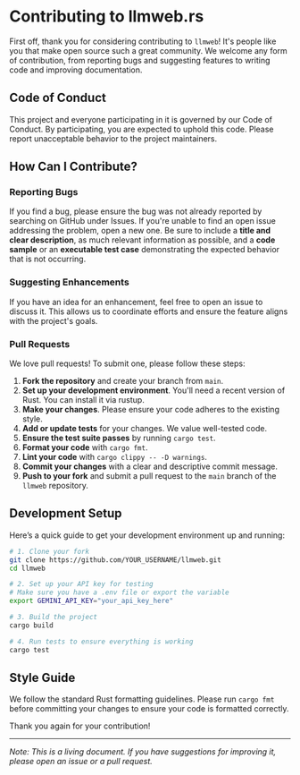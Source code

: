 # Contributing to llmweb.rs

First off, thank you for considering contributing to `llmweb`! It's people like you that make open source such a great community. We welcome any form of contribution, from reporting bugs and suggesting features to writing code and improving documentation.

## Code of Conduct

This project and everyone participating in it is governed by our Code of Conduct. By participating, you are expected to uphold this code. Please report unacceptable behavior to the project maintainers.

## How Can I Contribute?

### Reporting Bugs

If you find a bug, please ensure the bug was not already reported by searching on GitHub under Issues. If you're unable to find an open issue addressing the problem, open a new one. Be sure to include a **title and clear description**, as much relevant information as possible, and a **code sample** or an **executable test case** demonstrating the expected behavior that is not occurring.

### Suggesting Enhancements

If you have an idea for an enhancement, feel free to open an issue to discuss it. This allows us to coordinate efforts and ensure the feature aligns with the project's goals.

### Pull Requests

We love pull requests! To submit one, please follow these steps:

1.  **Fork the repository** and create your branch from `main`.
2.  **Set up your development environment**. You'll need a recent version of Rust. You can install it via rustup.
3.  **Make your changes**. Please ensure your code adheres to the existing style.
4.  **Add or update tests** for your changes. We value well-tested code.
5.  **Ensure the test suite passes** by running `cargo test`.
6.  **Format your code** with `cargo fmt`.
7.  **Lint your code** with `cargo clippy -- -D warnings`.
8.  **Commit your changes** with a clear and descriptive commit message.
9.  **Push to your fork** and submit a pull request to the `main` branch of the `llmweb` repository.

## Development Setup

Here’s a quick guide to get your development environment up and running:

```bash
# 1. Clone your fork
git clone https://github.com/YOUR_USERNAME/llmweb.git
cd llmweb

# 2. Set up your API key for testing
# Make sure you have a .env file or export the variable
export GEMINI_API_KEY="your_api_key_here"

# 3. Build the project
cargo build

# 4. Run tests to ensure everything is working
cargo test
```

## Style Guide

We follow the standard Rust formatting guidelines. Please run `cargo fmt` before committing your changes to ensure your code is formatted correctly.

Thank you again for your contribution!

---

*Note: This is a living document. If you have suggestions for improving it, please open an issue or a pull request.*